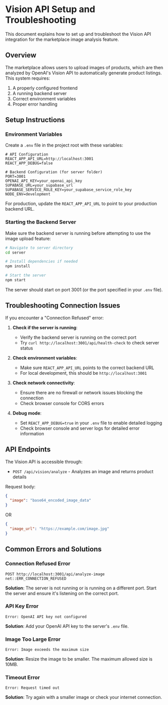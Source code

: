 # Vision API Setup and Troubleshooting

This document explains how to set up and troubleshoot the Vision API integration for the marketplace image analysis feature.

## Overview

The marketplace allows users to upload images of products, which are then analyzed by OpenAI's Vision API to automatically generate product listings. This system requires:

1. A properly configured frontend
2. A running backend server
3. Correct environment variables
4. Proper error handling

## Setup Instructions

### Environment Variables

Create a `.env` file in the project root with these variables:

```
# API Configuration
REACT_APP_API_URL=http://localhost:3001
REACT_APP_DEBUG=false

# Backend Configuration (for server folder)
PORT=3001
OPENAI_API_KEY=your_openai_api_key
SUPABASE_URL=your_supabase_url
SUPABASE_SERVICE_ROLE_KEY=your_supabase_service_role_key
NODE_ENV=development
```

For production, update the `REACT_APP_API_URL` to point to your production backend URL.

### Starting the Backend Server

Make sure the backend server is running before attempting to use the image upload feature:

```bash
# Navigate to server directory
cd server

# Install dependencies if needed
npm install

# Start the server
npm start
```

The server should start on port 3001 (or the port specified in your `.env` file).

## Troubleshooting Connection Issues

If you encounter a "Connection Refused" error:

1. **Check if the server is running**:

   - Verify the backend server is running on the correct port
   - Try `curl http://localhost:3001/api/health-check` to check server status

2. **Check environment variables**:

   - Make sure `REACT_APP_API_URL` points to the correct backend URL
   - For local development, this should be `http://localhost:3001`

3. **Check network connectivity**:

   - Ensure there are no firewall or network issues blocking the connection
   - Check browser console for CORS errors

4. **Debug mode**:
   - Set `REACT_APP_DEBUG=true` in your `.env` file to enable detailed logging
   - Check browser console and server logs for detailed error information

## API Endpoints

The Vision API is accessible through:

- `POST /api/vision/analyze` - Analyzes an image and returns product details

Request body:

```json
{
  "image": "base64_encoded_image_data"
}
```

OR

```json
{
  "image_url": "https://example.com/image.jpg"
}
```

## Common Errors and Solutions

### Connection Refused Error

```
POST http://localhost:3001/api/analyze-image net::ERR_CONNECTION_REFUSED
```

**Solution**: The server is not running or is running on a different port. Start the server and ensure it's listening on the correct port.

### API Key Error

```
Error: OpenAI API key not configured
```

**Solution**: Add your OpenAI API key to the server's `.env` file.

### Image Too Large Error

```
Error: Image exceeds the maximum size
```

**Solution**: Resize the image to be smaller. The maximum allowed size is 10MB.

### Timeout Error

```
Error: Request timed out
```

**Solution**: Try again with a smaller image or check your internet connection.
